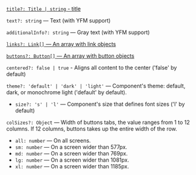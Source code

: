 [`title?: Title | string` - title](?path=/story/documentation-types&viewMode=docs#title---block-title)

`text?: string` — Text (with YFM support)

`additionalInfo?: string` — Gray text (with YFM support)

[`links?: Link[]` — An array with link objects](?path=/story/documentation-types&viewMode=docs#link---link)

[`buttons?: Button[]` — An array with button objects](?path=/story/documentation-types&viewMode=docs#button---button)

`centered?: false | true` - Aligns all content to the center ('false' by default)

`theme?: 'default' | 'dark' | 'light'` — Component's theme: default, dark, or monochrome light ('default' by default).

- `size?: 's' | 'l'` — Component's size that defines font sizes ('l' by default)

`сolSizes?: Object` — Width of buttons tabs, the value ranges from 1 to 12 columns. If 12 columns, buttons takes up the entire width of the row.

- `all: number` — On all screens.
- `sm: number` — On a screen wider than 577px.
- `md: number` — On a screen wider than 769px.
- `lg: number` — On a screen wider than 1081px.
- `xl: number` — On a screen wider than 1185px.
